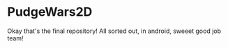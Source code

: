 PudgeWars2D
===========

Okay that's the final repository! All sorted out, in android, sweeet good job team!
